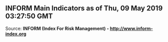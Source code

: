 ## INFORM Main Indicators as of Thu, 09 May 2019 03:27:50 GMT

Source: **INFORM (Index For Risk Management) - http://www.inform-index.org**